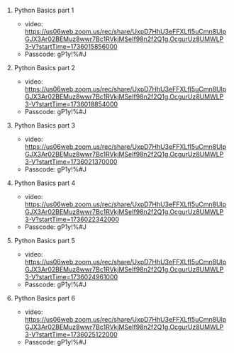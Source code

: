 1. Python Basics part 1  
      * video: https://us06web.zoom.us/rec/share/UxpD7HhU3eFFXLfI5uCmn8UlpGJX3Ar02BEMuz8wwr7Bc1RVkjMSeIf98n2f2Q1g.OcgurUz8UMWLP3-V?startTime=1736015856000
      * Passcode:  gP1y!%#J

2. Python Basics part 2
      * video: https://us06web.zoom.us/rec/share/UxpD7HhU3eFFXLfI5uCmn8UlpGJX3Ar02BEMuz8wwr7Bc1RVkjMSeIf98n2f2Q1g.OcgurUz8UMWLP3-V?startTime=1736018854000
      * Passcode:   gP1y!%#J
3. Python Basics part 3
      * video: https://us06web.zoom.us/rec/share/UxpD7HhU3eFFXLfI5uCmn8UlpGJX3Ar02BEMuz8wwr7Bc1RVkjMSeIf98n2f2Q1g.OcgurUz8UMWLP3-V?startTime=1736021370000
      * Passcode:  gP1y!%#J
4. Python Basics part 4
      * video: https://us06web.zoom.us/rec/share/UxpD7HhU3eFFXLfI5uCmn8UlpGJX3Ar02BEMuz8wwr7Bc1RVkjMSeIf98n2f2Q1g.OcgurUz8UMWLP3-V?startTime=1736022342000
      * Passcode:  gP1y!%#J
5. Python Basics part 5
      * video: https://us06web.zoom.us/rec/share/UxpD7HhU3eFFXLfI5uCmn8UlpGJX3Ar02BEMuz8wwr7Bc1RVkjMSeIf98n2f2Q1g.OcgurUz8UMWLP3-V?startTime=1736024961000
      * Passcode:  gP1y!%#J
6. Python Basics part 6
      * video: https://us06web.zoom.us/rec/share/UxpD7HhU3eFFXLfI5uCmn8UlpGJX3Ar02BEMuz8wwr7Bc1RVkjMSeIf98n2f2Q1g.OcgurUz8UMWLP3-V?startTime=1736025122000
      * Passcode:  gP1y!%#J